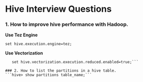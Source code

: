 # Hive Interview Questions
### 1. How to improve hive performance with Hadoop.
**Use Tez Engine**

```set hive.execution.engine=tez;```

**Use Vectorization**
```set hive.vectorization.execution.enabled=true;
   set hive.vectorization.execution.reduced.enabled=true;```
   
### 2. How to list the partitions in a hive table.
```hive> show partitions table_name;```
